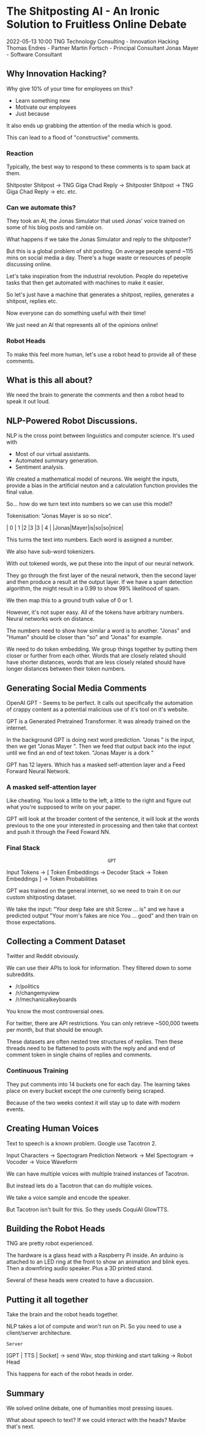 # The Shitposting AI - An Ironic Solution to Fruitless Online Debate

2022-05-13 10:00
TNG Technology Consulting - Innovation Hacking
Thomas Endres - Partner
Martin Fortsch - Principal Consultant
Jonas Mayer - Software Consultant

## Why Innovation Hacking?

Why give 10% of your time for employees on this?

- Learn something new
- Motivate our employees
- Just because

It also ends up grabbing the attention of the media which is good.

This can lead to a flood of "constructive" comments.

### Reaction

Typically, the best way to respond to these comments is to spam back at them.

Shitposter Shitpost -> TNG Giga Chad Reply -> Shitposter Shitpost -> TNG Giga Chad Reply -> etc. etc.

### Can we automate this?

They took an AI, the Jonas Simulator that used Jonas' voice trained on some of his blog posts and ramble on.

What happens if we take the Jonas Simulator and reply to the shitposter?

But this is a global problem of shit posting. On average people spend ~115 mins on social media a day. There's a huge waste or resources of people discussing online.

Let's take inspiration from the industrial revolution. People do repetetive tasks that then get automated with machines to make it easier.

So let's just have a machine that generates a shitpost, replies, generates a shitpost, replies etc. 

Now everyone can do something useful with their time!

We just need an AI that represents all of the opinions online!

### Robot Heads

To make this feel more human, let's use a robot head to provide all of these comments.

## What is this all about?

We need the brain to generate the comments and then a robot head to speak it out loud.

## NLP-Powered Robot Discussions.

NLP is the cross point between linguistics and computer science. It's used with

- Most of our virtual assistants.
- Automated summary generation.
- Sentiment analysis.

We created a mathematical model of neurons. We weight the inputs, provide a bias in the artificial neuton and a calculation function provides the final value.

So... how do we turn text into numbers so we can use this model?

Tokenisation: "Jonas Mayer is so so nice".

| 0   | 1   |2 |3 |3 | 4  |
|Jonas|Mayer|is|so|so|nice|

This turns the text into numbers. Each word is assigned a number.

We also have sub-word tokenizers.

With out tokened words, we put these into the input of our neural network.

They go through the first layer of the neural network, then the second layer and then produce a result at the output layer. If we have a spam detection algorithm, the might result in a 0.99 to show 99% likelihood of spam.

We then map this to a ground truth value of 0 or 1.

However, it's not super easy. All of the tokens have arbitrary numbers. Neural networks work on distance.

The numbers need to show how similar a word is to another. "Jonas" and "Human" should be closer than "so" and "Jonas" for example.

We need to do token embedding. We group things together by putting them closer or further from each other. Words that are closely related should have shorter distances, words that are less closely related should have longer distances between their token numbers.

## Generating Social Media Comments

OpenAI GPT - Seems to be perfect. It calls out specifically the automation of crappy content as a potential malicious use of it's tool on it's website.

GPT is a Generated Pretrained Transformer. It was already trained on the internet.

In the background GPT is doing next word prediction. "Jonas <pad> <pad> <pad> <pad>" is the input, then we get "Jonas Mayer <pad> <pad> <pad>". Then we feed that output back into the input until we find an end of text token. "Jonas Mayer is a dork <end>"

GPT has 12 layers. Which has a masked self-attention layer and a Feed Forward Neural Network.

### A masked self-attention layer

Like cheating. You look a little to the left, a little to the right and figure out what you're supposed to write on your paper.

GPT will look at the broader content of the sentence, it will look at the words previous to the one your interested in processing and then take that context and push it through the Feed Foward NN.

### Final Stack

                                         GPT
Input Tokens -> [ Token Embeddings -> Decoder Stack -> Token Embeddings ] -> Token Probabilities

GPT was trained on the general internet, so we need to train it on our custom shitposting dataset.

We take the input: "Your deep fake are shit <c> Screw ... is" and we have a predicted output "Your mom's fakes are nice <c> You ... good" and then train on those expectations.

## Collecting a Comment Dataset

Twitter and Reddit obviously.

We can use their APIs to look for information. They filtered down to some subreddits.

- /r/politics
- /r/changemyview
- /r/mechanicalkeyboards

You know the most controversial ones.

For twitter, there are API restrictions. You can only retrieve ~500,000 tweets per month, but that should be enough.

These datasets are often nested tree structures of replies. Then these threads need to be flattened to posts with the reply and and end of comment token in single chains of replies and comments.

### Continuous Training

They put comments into 14 buckets one for each day. The learning takes place on every bucket except the one currently being scraped.

Because of the two weeks context it will stay up to date with modern events.

## Creating Human Voices

Text to speech is a known problem. Google use Tacotron 2.

Input Characters -> Spectogram Prediction Network -> Mel Spectogram -> Vocoder -> Voice Waveform

We can have multiple voices with multiple trained instances of Tacotron.

But instead lets do a Tacotron that can do multiple voices.

We take a voice sample and encode the speaker.

But Tacotron isn't built for this. So they useds CoquiAI GlowTTS.

## Building the Robot Heads

TNG are pretty robot experienced. 

The hardware is a glass head with a Raspberry Pi inside. An arduino is attached to an LED ring at the front to show an animation and blink eyes. Then a downfiring audio speaker. Plus a 3D printed stand.

Several of these heads were created to have a discussion.

## Putting it all together

Take the brain and the robot heads together.

NLP takes a lot of compute and won't run on Pi. So you need to use a client/server architecture.

    Server
[GPT | TTS | Socket] -> send Wav, stop thinking and start talking -> Robot Head

This happens for each of the robot heads in order.

## Summary

We solved online debate, one of humanities most pressing issues.

What about speech to text? If we could interact with the heads? Mavbe that's next.
